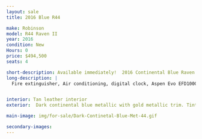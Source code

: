 ```yaml
---
layout: sale
title: 2016 Blue R44

make: Robinson
model: R44 Raven II
year: 2016
condition: New
Hours: 0
price: $494,500
seats: 4

short-description: Available immediately!  2016 Continental Blue Raven II
long-description: |
  Fire extinguisher, Air conditioning, digital clock, Aspen Evo EFD1000H Pro/HSI, Garmin GTR225B com radio, Pilots Avionics console Garmin GTN635 GPS/com, Kannad 406 ELT, GPS Fleet tracker - Spidertracks S5, Garmin GMA350H panel, 4 Bose headsets and interface all seats, Extra corrosion protection, External power receptacle


interior: Tan leather interior
exterior:  Dark continental blue metallic with gold metallic trim. Tinted windows.

main-image: img/for-sale/Dark-Continetal-Blue-Met-44.gif

secondary-images:
---
```

